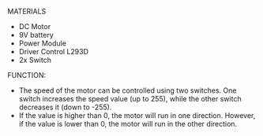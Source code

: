 MATERIALS
 - DC Motor
 - 9V battery
 - Power Module
 - Driver Control L293D
 - 2x Switch

FUNCTION:
 - The speed of the motor can be controlled using two switches. One switch increases the speed value (up to 255), while the other switch decreases it (down to -255).
 - If the value is higher than 0, the motor will run in one direction. However, if the value is lower than 0, the motor will run in the other direction.